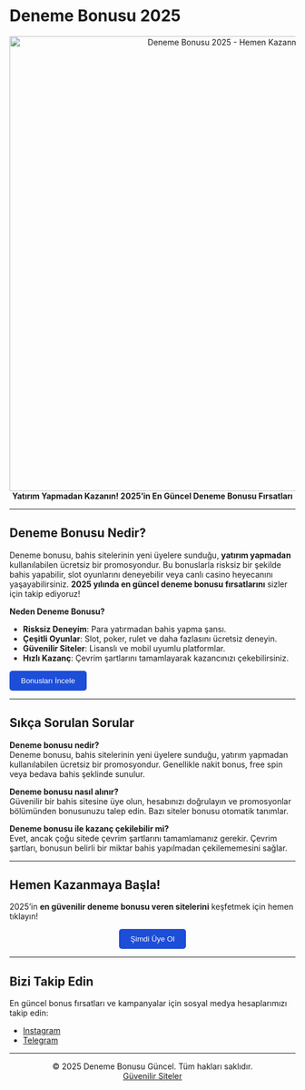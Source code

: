 # Deneme Bonusu 2025

<p align="center">
  <a href="https://guvenillirsiteleriniz.com/" target="_blank">
    <img src="https://github.com/deneme-bonusu-guncel-2025/mayis/raw/main/banner.jpg" alt="Deneme Bonusu 2025 - Hemen Kazanmaya Başla" width="800">
  </a>
  <strong>Yatırım Yapmadan Kazanın! 2025’in En Güncel Deneme Bonusu Fırsatları</strong>
</p>

---

## Deneme Bonusu Nedir?

Deneme bonusu, bahis sitelerinin yeni üyelere sunduğu, **yatırım yapmadan** kullanılabilen ücretsiz bir promosyondur. Bu bonuslarla risksiz bir şekilde bahis yapabilir, slot oyunlarını deneyebilir veya canlı casino heyecanını yaşayabilirsiniz. **2025 yılında en güncel deneme bonusu fırsatlarını** sizler için takip ediyoruz!

**Neden Deneme Bonusu?**
- **Risksiz Deneyim**: Para yatırmadan bahis yapma şansı.
- **Çeşitli Oyunlar**: Slot, poker, rulet ve daha fazlasını ücretsiz deneyin.
- **Güvenilir Siteler**: Lisanslı ve mobil uyumlu platformlar.
- **Hızlı Kazanç**: Çevrim şartlarını tamamlayarak kazancınızı çekebilirsiniz.

<a href="https://guvenillirsiteleriniz.com/" target="_blank"><button style="background-color: #1d4ed8; color: white; padding: 10px 20px; border: none; border-radius: 5px; cursor: pointer;">Bonusları İncele</button></a>

---

## Sıkça Sorulan Sorular

**Deneme bonusu nedir?**  
Deneme bonusu, bahis sitelerinin yeni üyelere sunduğu, yatırım yapmadan kullanılabilen ücretsiz bir promosyondur. Genellikle nakit bonus, free spin veya bedava bahis şeklinde sunulur.

**Deneme bonusu nasıl alınır?**  
Güvenilir bir bahis sitesine üye olun, hesabınızı doğrulayın ve promosyonlar bölümünden bonusunuzu talep edin. Bazı siteler bonusu otomatik tanımlar.

**Deneme bonusu ile kazanç çekilebilir mi?**  
Evet, ancak çoğu sitede çevrim şartlarını tamamlamanız gerekir. Çevrim şartları, bonusun belirli bir miktar bahis yapılmadan çekilememesini sağlar.

---

## Hemen Kazanmaya Başla!

2025’in **en güvenilir deneme bonusu veren sitelerini** keşfetmek için hemen tıklayın!  
<p align="center">
  <a href="https://guvenillirsiteleriniz.com/" target="_blank"><button style="background-color: #1d4ed8; color: white; padding: 10px 20px; border: none; border-radius: 5px; cursor: pointer;">Şimdi Üye Ol</button></a>
</p>

---

## Bizi Takip Edin

En güncel bonus fırsatları ve kampanyalar için sosyal medya hesaplarımızı takip edin:

- [Instagram](https://www.instagram.com/guvenillirsiteler)
- [Telegram](https://t.me/+U6XY0oHHapxhZDI0)

---

<p align="center">
  © 2025 Deneme Bonusu Güncel. Tüm hakları saklıdır.<br>
  <a href="https://guvenillirsiteleriniz.com/" target="_blank">Güvenilir Siteler</a>
</p>
